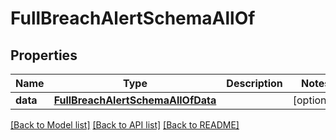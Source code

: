 # FullBreachAlertSchemaAllOf


## Properties
Name | Type | Description | Notes
------------ | ------------- | ------------- | -------------
**data** | [**FullBreachAlertSchemaAllOfData**](FullBreachAlertSchemaAllOfData.md) |  | [optional] 

[[Back to Model list]](../README.md#documentation-for-models) [[Back to API list]](../README.md#documentation-for-api-endpoints) [[Back to README]](../README.md)


